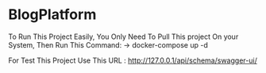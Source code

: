 # BlogPlatform

To Run This Project Easily, You Only Need To Pull This project On your System, Then Run This Command:
  -> docker-compose up -d

For Test This Project Use This URL : http://127.0.0.1/api/schema/swagger-ui/
